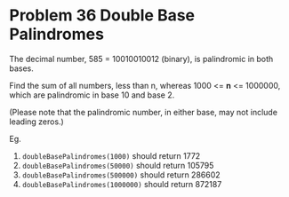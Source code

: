 # Problem 36 Double Base Palindromes

The decimal number, 585 = 10010010012 (binary), is palindromic in both bases.

Find the sum of all numbers, less than n, whereas 1000 <= **n** <= 1000000, which are palindromic in base 10 and base 2.

(Please note that the palindromic number, in either base, may not include leading zeros.)

Eg.

1. ```doubleBasePalindromes(1000)``` should return 1772
2. ```doubleBasePalindromes(50000)``` should return 105795
3. ```doubleBasePalindromes(500000)``` should return 286602
4. ```doubleBasePalindromes(1000000)``` should return 872187
